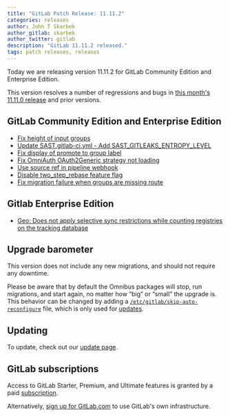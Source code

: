 ```yaml
---
title: "GitLab Patch Release: 11.11.2"
categories: releases
author: John T Skarbek
author_gitlab: skarbek
author_twitter: gitlab
description: "GitLab 11.11.2 released."
tags: patch releases, releases
---
```


<!-- For detailed instructions on how to complete this, please see https://gitlab.com/gitlab-org/release/docs/blob/master/general/patch/blog-post.md -->

Today we are releasing version 11.11.2 for GitLab Community Edition and Enterprise Edition.

This version resolves a number of regressions and bugs in
[this month's 11.11.0 release](/releases/2019/05/22/gitlab-11-11-released/) and
prior versions.

## GitLab Community Edition and Enterprise Edition

* [Fix height of input groups](https://gitlab.com/gitlab-org/gitlab-ce/merge_requests/28495)
* [Update SAST.gitlab-ci.yml - Add SAST_GITLEAKS_ENTROPY_LEVEL](https://gitlab.com/gitlab-org/gitlab-ce/merge_requests/28607)
* [Fix display of promote to group label](https://gitlab.com/gitlab-org/gitlab-ce/merge_requests/28637)
* [Fix OmniAuth OAuth2Generic strategy not loading](https://gitlab.com/gitlab-org/gitlab-ce/merge_requests/28680)
* [Use source ref in pipeline webhook](https://gitlab.com/gitlab-org/gitlab-ce/merge_requests/28772)
* [Disable two_step_rebase feature flag](https://gitlab.com/gitlab-org/gitlab-ce/merge_requests/28778)
* [Fix migration failure when groups are missing route](https://gitlab.com/gitlab-org/gitlab-ce/merge_requests/29022)

## Gitlab Enterprise Edition

* [Geo: Does not apply selective sync restrictions while counting registries on the tracking database](https://gitlab.com/gitlab-org/gitlab-ee/merge_requests/13257)

## Upgrade barometer

This version does not include any new migrations, and should not require any
downtime.

Please be aware that by default the Omnibus packages will stop, run migrations,
and start again, no matter how “big” or “small” the upgrade is. This behavior
can be changed by adding a [`/etc/gitlab/skip-auto-reconfigure`](http://docs.gitlab.com/omnibus/update/README.html) file,
which is only used for [updates](https://docs.gitlab.com/omnibus/update/README.html).

## Updating

To update, check out our [update page](/update/).

## GitLab subscriptions

Access to GitLab Starter, Premium, and Ultimate features is granted by a paid [subscription](/pricing/).

Alternatively, [sign up for GitLab.com](https://gitlab.com/users/sign_in)
to use GitLab's own infrastructure.
